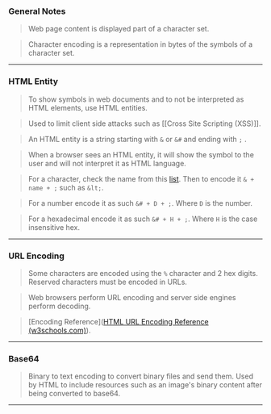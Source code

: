 
### General Notes

> Web page content is displayed part of a character set.

> Character encoding is a representation in bytes of the symbols of a character set.

---

### HTML Entity

> To show symbols in web documents and to not be interpreted as HTML elements, use HTML entities.

> Used to limit client side attacks such as [[Cross Site Scripting (XSS)]].

> An HTML entity is a string starting with `&` or `&#` and ending with `;` .

> When a browser sees an HTML entity, it will show the symbol to the user and will not interpret it as HTML language.

> For a character, check the name from this [list](https://html.spec.whatwg.org/multipage/named-characters.html#named-character-references).
> Then to encode it `& + name + ;` such as `&lt;`.

> For a number encode it as such `&# + D + ;`. Where `D` is the number.

> For a hexadecimal encode it as such `&# + H + ;`. Where `H` is the case insensitive hex.

---

### URL Encoding

> Some characters are encoded using the `%` character and 2 hex digits.
> Reserved characters must be encoded in URLs.

> Web browsers perform URL encoding and server side engines perform decoding.

> [Encoding Reference]([HTML URL Encoding Reference (w3schools.com)](https://www.w3schools.com/tags/ref_urlencode.asp)).

---

### Base64

> Binary to text encoding to convert binary files and send them.
> Used by HTML to include resources such as an image's binary content after being converted to base64.

---
